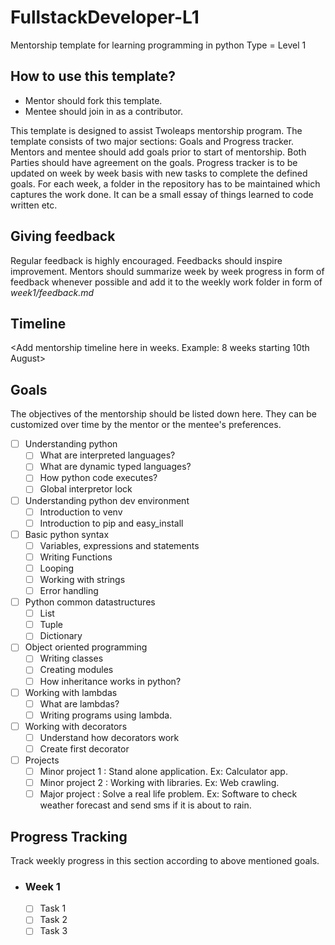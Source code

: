 # FullstackDeveloper-L1
Mentorship template for learning programming in python Type = Level 1

## How to use this template?

- Mentor should fork this template.
- Mentee should join in as a contributor.

This template is designed to assist Twoleaps mentorship program. The template consists of two 
major sections: Goals and Progress tracker. Mentors and mentee should add goals prior to start of 
mentorship. Both Parties should have agreement on the goals. Progress tracker is to be updated on week
by week basis with new tasks to complete the defined goals. For each week, a folder in the repository
has to be maintained which captures the work done. It can be a small essay of things learned to code
written etc.

## Giving feedback

Regular feedback is highly encouraged. Feedbacks should inspire improvement. Mentors should summarize week by week progress in form of feedback whenever possible and add it to the weekly work folder in form of *week1/feedback.md*

## Timeline

<Add mentorship timeline here in weeks. Example: 8 weeks starting 10th August>

## Goals
The objectives of the mentorship should be listed down here. They can be customized over time by the mentor
or the mentee's preferences.

- [ ] Understanding python
    - [ ] What are interpreted languages?
    - [ ] What are dynamic typed languages?
    - [ ] How python code executes?
    - [ ] Global interpretor lock

- [ ] Understanding python dev environment
    - [ ] Introduction to venv
    - [ ] Introduction to pip and easy_install

- [ ] Basic python syntax
    - [ ] Variables, expressions and statements
    - [ ] Writing Functions
    - [ ] Looping
    - [ ] Working with strings
    - [ ] Error handling

- [ ] Python common datastructures
    - [ ] List
    - [ ] Tuple
    - [ ] Dictionary

- [ ] Object oriented programming
    - [ ] Writing classes
    - [ ] Creating modules
    - [ ] How inheritance works in python?

- [ ] Working with lambdas
    - [ ] What are lambdas?
    - [ ] Writing programs using lambda.

- [ ] Working with decorators
    - [ ] Understand how decorators work
    - [ ] Create first decorator

- [ ] Projects
    - [ ] Minor project 1 : Stand alone application. Ex: Calculator app.
    - [ ] Minor project 2 : Working with libraries. Ex: Web crawling.
    - [ ] Major project : Solve a real life problem. Ex: Software to check weather forecast and send sms if it is about to rain.

## Progress Tracking

Track weekly progress in this section according to above mentioned goals.

- ### Week 1 
    - [ ] Task 1
    - [ ] Task 2
    - [ ] Task 3
